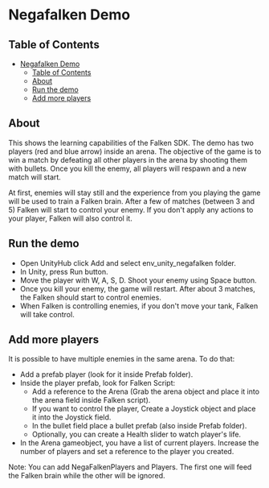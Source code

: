# Negafalken Demo

## Table of Contents

- [Negafalken Demo](#negafalken-demo)
  - [Table of Contents](#table-of-contents)
  - [About](#about)
  - [Run the demo](#run-the-demo)
  - [Add more players](#add-more-players)

## About
This shows the learning capabilities of the Falken SDK. The demo has two players
(red and blue arrow) inside an arena. The objective of the game is to win a match by defeating all
other players in the arena by shooting them with bullets. Once you kill the enemy, all players
will respawn and a new match will start.

At first, enemies will stay still and the experience from you playing the game will be used
to train a Falken brain. After a few of matches (between 3 and 5) Falken will start to control your
enemy. If you don't apply any actions to your player, Falken will also control it.

## Run the demo

- Open UnityHub click Add and select env_unity_negafalken folder.
- In Unity, press Run button.
- Move the player with W, A, S, D. Shoot your enemy using Space button.
- Once you kill your enemy, the game will restart. After about 3 matches, the Falken should start
  to control enemies.
- When Falken is controlling enemies, if you don't move your tank, Falken will take control.

## Add more players
It is possible to have multiple enemies in the same arena. To do that:
- Add a prefab player (look for it inside Prefab folder).
- Inside the player prefab, look for Falken Script:
  - Add a reference to the Arena (Grab the arena object and place it into the arena field inside
    Falken script).
  - If you want to control the player, Create a Joystick object and place it into the Joystick
    field.
  - In the bullet field place a bullet prefab (also inside Prefab folder).
  - Optionally, you can create a Health slider to watch player's life.
- In the Arena gameobject, you have a list of current players. Increase the number of players and
  set a reference to the player you created.

Note: You can add NegaFalkenPlayers and Players. The first one will feed the Falken brain while the other will be ignored.
